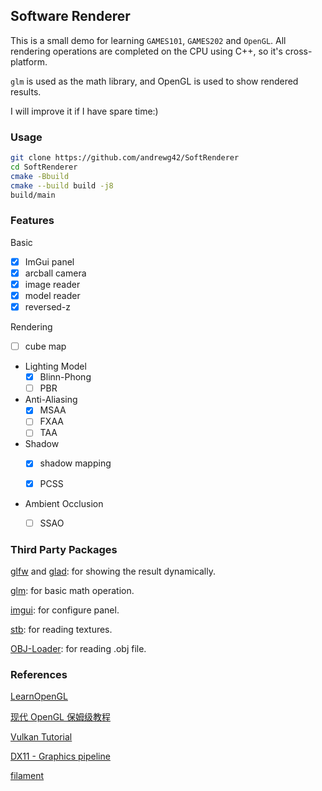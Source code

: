 ## Software Renderer
This is a small demo for learning `GAMES101`, `GAMES202` and `OpenGL`. All rendering operations are completed on the CPU using C++, so it's cross-platform.

`glm` is used as the math library, and OpenGL is used to show rendered results.

I will improve it if I have spare time:)

### Usage

```bash
git clone https://github.com/andrewg42/SoftRenderer
cd SoftRenderer
cmake -Bbuild
cmake --build build -j8
build/main
```

### Features

Basic

- [x] ImGui panel
- [x] arcball camera
- [x] image reader
- [x] model reader
- [x] reversed-z

Rendering

- [ ] cube map

- Lighting Model
  - [x] Blinn-Phong
  - [ ] PBR
- Anti-Aliasing
  - [x] MSAA
  - [ ] FXAA
  - [ ] TAA

- Shadow
  - [x] shadow mapping

  - [x] PCSS

- Ambient Occlusion
  - [ ] SSAO


### Third Party Packages

[glfw](https://github.com/glfw/glfw) and [glad](https://github.com/Dav1dde/glad): for showing the result dynamically.

[glm](https://github.com/g-truc/glm): for basic math operation.

[imgui](https://github.com/ocornut/imgui): for configure panel.

[stb](https://github.com/nothings/stb): for reading textures.

[OBJ-Loader](https://github.com/Bly7/OBJ-Loader): for reading .obj file.

### References

[LearnOpenGL](https://learnopengl.com/)

[现代 OpenGL 保姆级教程](https://github.com/parallel101/opengltutor#现代-opengl-保姆级教程)

[Vulkan Tutorial](https://vulkan-tutorial.com/)

[DX11 - Graphics pipeline](https://learn.microsoft.com/en-us/windows/win32/direct3d11/overviews-direct3d-11-graphics-pipeline)

[filament](https://github.com/google/filament)
